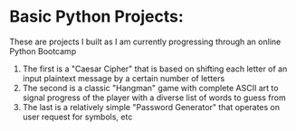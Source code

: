 # Basic Python Projects:
These are projects I built as I am currently progressing through an online Python Bootcamp
1) The first is a "Caesar Cipher" that is based on shifting each letter of an input plaintext message by a certain number of letters
2) The second is a classic "Hangman" game with complete ASCII art to signal progress of the player with a diverse list of words to guess from
3) The last is a relatively simple "Password Generator" that operates on user request for symbols, etc
